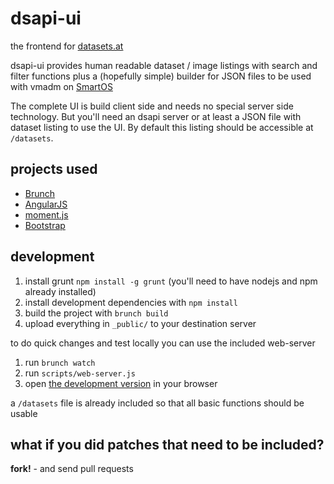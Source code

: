 # dsapi-ui
the frontend for [datasets.at](http://datasets.at/)

dsapi-ui provides human readable dataset / image listings with search and filter functions plus a (hopefully simple) builder for JSON files to be used with vmadm on [SmartOS](http://smartos.org/)

The complete UI is build client side and needs no special server side technology. But you'll need an dsapi server or at least a JSON file with dataset listing to use the UI. By default this listing should be accessible at `/datasets`.

## projects used
- [Brunch](http://brunch.io/)
- [AngularJS](http://angularjs.org/)
- [moment.js](http://momentjs.com/)
- [Bootstrap](http://twitter.github.com/bootstrap/)

## development
1. install grunt `npm install -g grunt` (you'll need to have nodejs and npm already installed)
2. install development dependencies with `npm install`
3. build the project with `brunch build`
4. upload everything in `_public/` to your destination server

to do quick changes and test locally you can use the included web-server

1. run `brunch watch`
2. run `scripts/web-server.js`
3. open [the development version](http://localhost:8000/_public/index.html) in your browser

a `/datasets` file is already included so that all basic functions should be usable

## what if you did patches that need to be included?
**fork!** - and send pull requests
